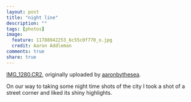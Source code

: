 ```yaml
---
layout: post
title: "night line"
description: ""
tags: [photos]
image:
  feature: 11788942253_6c55c0f770_o.jpg
  credit: Aaron Addleman
comments: true
share: true
---
```



<div class="flickr-frame">
<a href="http://www.flickr.com/photos/ocyrus/2475697484/" title="photo sharing"><img src="http://farm4.static.flickr.com/3159/2475697484_7ee7aceaab.jpg" class="flickr-photo" alt=""></a>
<br><span class="flickr-caption"><a href="http://www.flickr.com/photos/ocyrus/2475697484/">IMG_1280.CR2</a>, originally uploaded by <a href="http://www.flickr.com/people/ocyrus/">aaronbythesea</a>.</span>
</div>
<p class="flickr-yourcomment">
On our way to taking some night time shots of the city I took a shot of a street corner and liked its shiny highlights.
</p>
